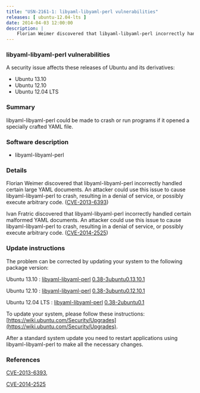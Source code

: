 ```yaml
---
title: "USN-2161-1: libyaml-libyaml-perl vulnerabilities"
releases: [ ubuntu-12.04-lts ]
date: 2014-04-03 12:00:00
description: |
    Florian Weimer discovered that libyaml-libyaml-perl incorrectly handled certain large YAML documents. An attacker could use this issue to cause libyaml-libyaml-perl to crash, resulting in a denial of service, or possibly execute arbitrary code. ([CVE-2013-6393](http://people.ubuntu.com/~ubuntu-security/cve/CVE-2013-6393))
--- 
```

 
### libyaml-libyaml-perl vulnerabilities

A security issue affects these releases of Ubuntu and its derivatives:

* Ubuntu 13.10
* Ubuntu 12.10
* Ubuntu 12.04 LTS

### Summary

libyaml-libyaml-perl could be made to crash or run programs if it opened a specially crafted YAML file.

### Software description

* libyaml-libyaml-perl 

### Details

Florian Weimer discovered that libyaml-libyaml-perl incorrectly handled certain large YAML documents. An attacker could use this issue to cause libyaml-libyaml-perl to crash, resulting in a denial of service, or possibly execute arbitrary code. ([CVE-2013-6393](http://people.ubuntu.com/~ubuntu-security/cve/CVE-2013-6393))

Ivan Fratric discovered that libyaml-libyaml-perl incorrectly handled certain malformed YAML documents. An attacker could use this issue to cause libyaml-libyaml-perl to crash, resulting in a denial of service, or possibly execute arbitrary code. ([CVE-2014-2525](http://people.ubuntu.com/~ubuntu-security/cve/CVE-2014-2525)) 

### Update instructions

The problem can be corrected by updating your system to the following package version:

Ubuntu 13.10
 : [libyaml-libyaml-perl](https://launchpad.net/ubuntu/+source/libyaml-libyaml-perl) <span> [0.38-3ubuntu0.13.10.1](https://launchpad.net/ubuntu/+source/libyaml-libyaml-perl/0.38-3ubuntu0.13.10.1) </span> 

Ubuntu 12.10
 : [libyaml-libyaml-perl](https://launchpad.net/ubuntu/+source/libyaml-libyaml-perl) <span> [0.38-3ubuntu0.12.10.1](https://launchpad.net/ubuntu/+source/libyaml-libyaml-perl/0.38-3ubuntu0.12.10.1) </span> 

Ubuntu 12.04 LTS
 : [libyaml-libyaml-perl](https://launchpad.net/ubuntu/+source/libyaml-libyaml-perl) <span> [0.38-2ubuntu0.1](https://launchpad.net/ubuntu/+source/libyaml-libyaml-perl/0.38-2ubuntu0.1) </span> 

To update your system, please follow these instructions: [https://wiki.ubuntu.com/Security/Upgrades](https://wiki.ubuntu.com/Security/Upgrades).

After a standard system update you need to restart applications using libyaml-libyaml-perl to make all the necessary changes. 

### References

 [CVE-2013-6393](http://people.ubuntu.com/~ubuntu-security/cve/CVE-2013-6393), 

 [CVE-2014-2525](http://people.ubuntu.com/~ubuntu-security/cve/CVE-2014-2525)
 
